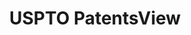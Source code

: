 ---
layout: default
bigquery: https://console.cloud.google.com/bigquery?p=patents-public-data&d=patentsview&page=dataset
citation: Attribution should be given to PatentsView for use, distribution, or derivative
  works.
code: https://github.com/CSSIP-AIR/PatentsView-Code-Snippets/
contributors: USPTO
cost: None
description: 'PatentsView includes US patent data including raw data (summaries, applications,
  pregrant applications), disambugations of inventors and assignees, and inventor
  gender estimates.  Also foreign priority data, # of figures and sheets, and government
  interest statements.'
documentation: https://patentsview.org/query/builder-faqs
last_edit: 04/07/2022, 15:00:00
location: https://patentsview.org/
maintained_by: USPTO
record_creation_timestamp: 12/2/2020 17:20:46
schema_fields:
- longitude
- sequence
- date
- length
- filename
- location_id
- mainclass_id
- exemplary
- _371_date
- latitude
- ipc_version_indicator
- subcategory_id
- disamb_assignee_id_20200929
- type
- symbol_position
- rawassignee_id
- disamb_inventor_id_20171003
- series_code
- classification_data_source
- rel_id
- name
- disamb_inventor_id_20191008
- subsection_id
- group_id
- deceased
- gi_statement
- number
- level_three
- lawyer_id
- rule_47
- application_id
- city
- reldocno
- subgroup
- f371_date
- doc_type
- uuid
- publication_number
- num_claims
- contract_award_number
- category_id
- action_date
- num_sheets
- disclaimer_date
- level_two
- status
- county
- lapse_of_patent
- subclass
- kind
- category
- lname
- field_title
- text
- rawlocation_id
- num
- dependent
- disamb_inventor_id_20200929
- patent_id
- disamb_assignee_id_20190820
- organization
- disamb_inventor_id_20190312
- classification_value
- disamb_inventor_id_20200630
- county_fips
- disamb_inventor_id_20170808
- state_fips
- disamb_assignee_id_20200331
- subclass_id
- variety
- classification_status
- attribution_status
- sector_title
- section_id
- term_extension
- latin_name
- name_last
- designation
- latlong
- applicant_type
- disamb_inventor_id_20171226
- disamb_assignee_id_20190312
- name_first
- relkind
- f102_date
- _102_date
- assignee_id
- disamb_inventor_id_20170307
- male_flag
- disamb_assignee_id_20200630
- title
- section
- inventor_id
- disamb_inventor_id_20180528
- disamb_inventor_id_20200331
- num_figures
- subgroup_id
- level_one
- classification_level
- country_transformed
- disamb_inventor_id_20181127
- disamb_inventor_id_20201229
- term_disclaimer
- term_grant
- id
- disamb_inventor_id_20190820
- ipc_class
- fname
- role
- field_id
- disamb_inventor_id_20191231
- doctype
- disamb_assignee_id_20191008
- citation_id
- disamb_assignee_id_20191231
- state
- country
- main_group
- organization_id
- abstract
- withdrawn
- rawinventor_id
- male
- group
- disamb_assignee_id_20181127
shortname: patentsview
tags:
- disambiguation
- United States
- gender
terms_of_use: Creative Commons Attribution 4.0 International License.
timeframe: 1963-1999
title: USPTO PatentsView
uuid: cf1780b1-e265-4e49-8d1d-83b9cfe0fd9a
---